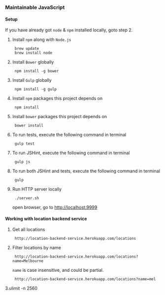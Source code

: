 ### Maintainable JavaScript

#### Setup
If you have already got `node` & `npm` installed locally, goto step 2.

1. Install `npm` along with `Node.js`

	    brew update
	    brew install node

2. Install `Bower` globally

		npm install -g bower

3. Install `Gulp` globally

		npm install -g gulp

3. Install `npm` packages this project depends on

		npm install

4. Install `bower` packages this project depends on

		bower install

5. To run tests, execute the following command in terminal

		gulp test

6. To run JSHint, execute the following command in terminal

		gulp js

7. To run both JSHint and tests, execute the following command in terminal

		gulp

8. Run HTTP server locally

		./server.sh

	open browser, go to [http://localhost:9999](http://localhost:9999)

#### Working with location backend service

1. Get all locations

		http://location-backend-service.herokuapp.com/locations

2. Filter locations by name

		http://location-backend-service.herokuapp.com/locations?name=Melbourne

	`name` is case insensitive, and could be partial.

		http://location-backend-service.herokuapp.com/locations?name=mel
3.ulimit -n 2560